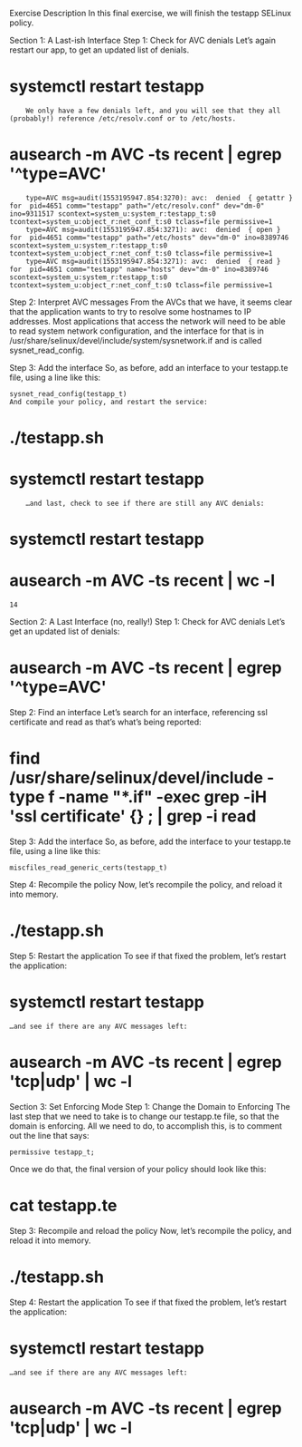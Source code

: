 Exercise Description
    In this final exercise, we will finish the testapp SELinux policy.

Section 1: A Last-ish Interface
Step 1: Check for AVC denials
    Let’s again restart our app, to get an updated list of denials.

   # systemctl restart testapp
        We only have a few denials left, and you will see that they all (probably!) reference /etc/resolv.conf or to /etc/hosts.

   # ausearch -m AVC -ts recent | egrep '^type=AVC'
        type=AVC msg=audit(1553195947.854:3270): avc:  denied  { getattr } for  pid=4651 comm="testapp" path="/etc/resolv.conf" dev="dm-0" ino=9311517 scontext=system_u:system_r:testapp_t:s0 tcontext=system_u:object_r:net_conf_t:s0 tclass=file permissive=1
        type=AVC msg=audit(1553195947.854:3271): avc:  denied  { open } for  pid=4651 comm="testapp" path="/etc/hosts" dev="dm-0" ino=8389746 scontext=system_u:system_r:testapp_t:s0 tcontext=system_u:object_r:net_conf_t:s0 tclass=file permissive=1
        type=AVC msg=audit(1553195947.854:3271): avc:  denied  { read } for  pid=4651 comm="testapp" name="hosts" dev="dm-0" ino=8389746 scontext=system_u:system_r:testapp_t:s0 tcontext=system_u:object_r:net_conf_t:s0 tclass=file permissive=1
Step 2: Interpret AVC messages
    From the AVCs that we have, it seems clear that the application wants to try to resolve some hostnames to IP addresses. Most applications that access the network will need to be able to read system network configuration, and the interface for that is in /usr/share/selinux/devel/include/system/sysnetwork.if and is called sysnet_read_config.

Step 3: Add the interface
    So, as before, add an interface to your testapp.te file, using a line like this:

    sysnet_read_config(testapp_t)
    And compile your policy, and restart the service:

   # ./testapp.sh
   # systemctl restart testapp
        …​and last, check to see if there are still any AVC denials:

   # systemctl restart testapp
   # ausearch -m AVC -ts recent | wc -l
    14

Section 2: A Last Interface (no, really!)
Step 1: Check for AVC denials
    Let’s get an updated list of denials:

   # ausearch -m AVC -ts recent | egrep '^type=AVC'

Step 2: Find an interface
        Let’s search for an interface, referencing ssl certificate and read as that’s what’s being reported:

   # find /usr/share/selinux/devel/include -type f -name "*.if" -exec grep -iH 'ssl certificate' {} \; | grep -i read

Step 3: Add the interface
        So, as before, add the interface to your testapp.te file, using a line like this:

    miscfiles_read_generic_certs(testapp_t)
Step 4: Recompile the policy
    Now, let’s recompile the policy, and reload it into memory.

   # ./testapp.sh
Step 5: Restart the application
    To see if that fixed the problem, let’s restart the application:

   # systemctl restart testapp
    …​and see if there are any AVC messages left:

   # ausearch -m AVC -ts recent | egrep 'tcp|udp' | wc -l


Section 3: Set Enforcing Mode
Step 1: Change the Domain to Enforcing
    The last step that we need to take is to change our testapp.te file, so that the domain is enforcing. All we need to do, to accomplish this, is to comment out the line that says:

    permissive testapp_t;
Once we do that, the final version of your policy should look like this:

  # cat testapp.te


Step 3: Recompile and reload the policy
    Now, let’s recompile the policy, and reload it into memory.

  # ./testapp.sh
Step 4: Restart the application
    To see if that fixed the problem, let’s restart the application:

  # systemctl restart testapp
    …​and see if there are any AVC messages left:

  # ausearch -m AVC -ts recent | egrep 'tcp|udp' | wc -l